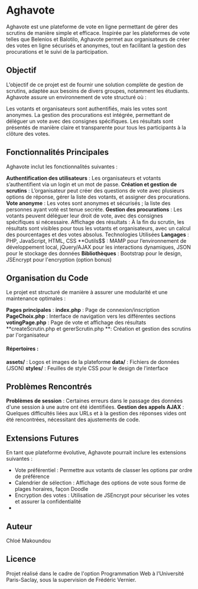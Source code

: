 # Aghavote
Aghavote est une plateforme de vote en ligne permettant de gérer des scrutins de manière simple et efficace. Inspirée par les plateformes de vote telles que Belenios et Balotilo, Aghavote permet aux organisateurs de créer des votes en ligne sécurisés et anonymes, tout en facilitant la gestion des procurations et le suivi de la participation.

## Objectif
L’objectif de ce projet est de fournir une solution complète de gestion de scrutins, adaptée aux besoins de divers groupes, notamment les étudiants. Aghavote assure un environnement de vote structuré où :

Les votants et organisateurs sont authentifiés, mais les votes sont anonymes.
La gestion des procurations est intégrée, permettant de déléguer un vote avec des consignes spécifiques.
Les résultats sont présentés de manière claire et transparente pour tous les participants à la clôture des votes.

## Fonctionnalités Principales
Aghavote inclut les fonctionnalités suivantes :

**Authentification des utilisateurs** : Les organisateurs et votants s’authentifient via un login et un mot de passe.
**Création et gestion de scrutins** : L’organisateur peut créer des questions de vote avec plusieurs options de réponse, gérer la liste des votants, et assigner des procurations.
**Vote anonyme** : Les votes sont anonymes et sécurisés ; la liste des personnes ayant voté est tenue secrète.
**Gestion des procurations** : Les votants peuvent déléguer leur droit de vote, avec des consignes spécifiques si nécessaire.
Affichage des résultats : À la fin du scrutin, les résultats sont visibles pour tous les votants et organisateurs, avec un calcul des pourcentages et des votes absolus.
Technologies Utilisées
**Langages** : PHP, JavaScript, HTML, CSS
**Outils$$ : MAMP pour l’environnement de développement local, jQuery/AJAX pour les interactions dynamiques, JSON pour le stockage des données
**Bibliothèques** : Bootstrap pour le design, JSEncrypt pour l'encryption (option bonus)

## Organisation du Code
Le projet est structuré de manière à assurer une modularité et une maintenance optimales :

**Pages principales** :
**index.php** : Page de connexion/inscription
**PageChoix.php** : Interface de navigation vers les différentes sections
**votingPage.php** : Page de vote et affichage des résultats
**createScrutin.php et gererScrutin.php **: Création et gestion des scrutins par l'organisateur

#### Répertoires :
**assets/** : Logos et images de la plateforme
**data/** : Fichiers de données (JSON)
**styles/** : Feuilles de style CSS pour le design de l’interface

## Problèmes Rencontrés
**Problèmes de session** : Certaines erreurs dans le passage des données d'une session à une autre ont été identifiées.
**Gestion des appels AJAX** : Quelques difficultés liées aux URLs et à la gestion des réponses vides ont été rencontrées, nécessitant des ajustements de code.

## Extensions Futures
En tant que plateforme évolutive, Aghavote pourrait inclure les extensions suivantes :

- Vote préférentiel : Permettre aux votants de classer les options par ordre de préférence
- Calendrier de sélection : Affichage des options de vote sous forme de plages horaires, façon Doodle
- Encryption des votes : Utilisation de JSEncrypt pour sécuriser les votes et assurer la confidentialité
-
## Auteur
Chloé Makoundou

## Licence
Projet réalisé dans le cadre de l'option Programmation Web à l’Université Paris-Saclay, sous la supervision de Frédéric Vernier.
